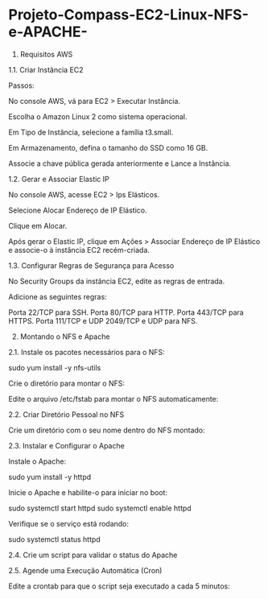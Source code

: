 # Projeto-Compass-EC2-Linux-NFS-e-APACHE-

1. Requisitos AWS

1.1. Criar Instância EC2

Passos:

No console AWS, vá para EC2 > Executar Instância.

Escolha o Amazon Linux 2 como sistema operacional.

Em Tipo de Instância, selecione a família t3.small.

Em Armazenamento, defina o tamanho do SSD como 16 GB.

Associe a chave pública gerada anteriormente e Lance a Instância.

1.2. Gerar e Associar Elastic IP

No console AWS, acesse EC2 > Ips Elásticos.

Selecione Alocar Endereço de IP Elástico.

Clique em Alocar.

Após gerar o Elastic IP, clique em Ações > Associar Endereço de IP Elástico e associe-o à instância EC2 recém-criada.

1.3. Configurar Regras de Segurança para Acesso

No Security Groups da instância EC2, edite as regras de entrada.

Adicione as seguintes regras:

Porta 22/TCP para SSH.
Porta 80/TCP para HTTP.
Porta 443/TCP para HTTPS.
Porta 111/TCP e UDP 
2049/TCP e UDP para NFS.

2. Montando o NFS e Apache

2.1. Instale os pacotes necessários para o NFS:

sudo yum install -y nfs-utils

Crie o diretório para montar o NFS:

Edite o arquivo /etc/fstab para montar o NFS automaticamente:

2.2. Criar Diretório Pessoal no NFS

Crie um diretório com o seu nome dentro do NFS montado:

2.3. Instalar e Configurar o Apache

Instale o Apache:

sudo yum install -y httpd

Inicie o Apache e habilite-o para iniciar no boot:

sudo systemctl start httpd
sudo systemctl enable httpd

Verifique se o serviço está rodando:

sudo systemctl status httpd

2.4. Crie um script para validar o status do Apache

2.5. Agende uma Execução Automática (Cron)

Edite a crontab para que o script seja executado a cada 5 minutos:
